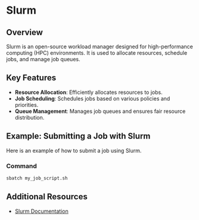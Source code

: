 # Slurm

## Overview
Slurm is an open-source workload manager designed for high-performance computing (HPC) environments. It is used to allocate resources, schedule jobs, and manage job queues.

## Key Features
- **Resource Allocation**: Efficiently allocates resources to jobs.
- **Job Scheduling**: Schedules jobs based on various policies and priorities.
- **Queue Management**: Manages job queues and ensures fair resource distribution.

## Example: Submitting a Job with Slurm
Here is an example of how to submit a job using Slurm.

### Command
```sh
sbatch my_job_script.sh
```

## Additional Resources
- [Slurm Documentation](https://slurm.schedmd.com/documentation.html)
